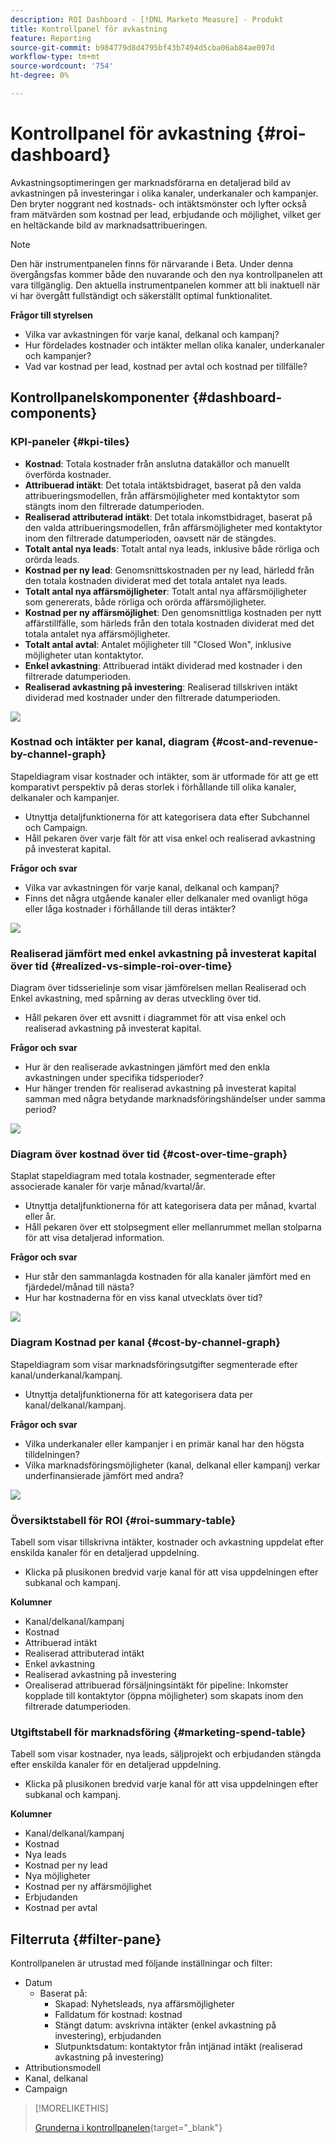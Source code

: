 ```yaml
---
description: ROI Dashboard - [!DNL Marketo Measure] - Produkt
title: Kontrollpanel för avkastning
feature: Reporting
source-git-commit: b984779d8d4795bf43b7494d5cba06ab84ae097d
workflow-type: tm+mt
source-wordcount: '754'
ht-degree: 0%

---
```


# Kontrollpanel för avkastning {#roi-dashboard}

Avkastningsoptimeringen ger marknadsförarna en detaljerad bild av avkastningen på investeringar i olika kanaler, underkanaler och kampanjer. Den bryter noggrant ned kostnads- och intäktsmönster och lyfter också fram mätvärden som kostnad per lead, erbjudande och möjlighet, vilket ger en heltäckande bild av marknadsattribueringen.

>[!NOTE]
>
>Den här instrumentpanelen finns för närvarande i Beta. Under denna övergångsfas kommer både den nuvarande och den nya kontrollpanelen att vara tillgänglig. Den aktuella instrumentpanelen kommer att bli inaktuell när vi har övergått fullständigt och säkerställt optimal funktionalitet.

**Frågor till styrelsen**

* Vilka var avkastningen för varje kanal, delkanal och kampanj?
* Hur fördelades kostnader och intäkter mellan olika kanaler, underkanaler och kampanjer?
* Vad var kostnad per lead, kostnad per avtal och kostnad per tillfälle?

## Kontrollpanelskomponenter {#dashboard-components}

### KPI-paneler {#kpi-tiles}

* **Kostnad**: Totala kostnader från anslutna datakällor och manuellt överförda kostnader.
* **Attribuerad intäkt**: Det totala intäktsbidraget, baserat på den valda attribueringsmodellen, från affärsmöjligheter med kontaktytor som stängts inom den filtrerade datumperioden.
* **Realiserad attributerad intäkt**: Det totala inkomstbidraget, baserat på den valda attribueringsmodellen, från affärsmöjligheter med kontaktytor inom den filtrerade datumperioden, oavsett när de stängdes.
* **Totalt antal nya leads**: Totalt antal nya leads, inklusive både rörliga och orörda leads.
* **Kostnad per ny lead**: Genomsnittskostnaden per ny lead, härledd från den totala kostnaden dividerat med det totala antalet nya leads.
* **Totalt antal nya affärsmöjligheter**: Totalt antal nya affärsmöjligheter som genererats, både rörliga och orörda affärsmöjligheter.
* **Kostnad per ny affärsmöjlighet**: Den genomsnittliga kostnaden per nytt affärstillfälle, som härleds från den totala kostnaden dividerat med det totala antalet nya affärsmöjligheter.
* **Totalt antal avtal**: Antalet möjligheter till &quot;Closed Won&quot;, inklusive möjligheter utan kontaktytor.
* **Enkel avkastning**: Attribuerad intäkt dividerad med kostnader i den filtrerade datumperioden.
* **Realiserad avkastning på investering**: Realiserad tillskriven intäkt dividerad med kostnader under den filtrerade datumperioden.

![](assets/roi-dashboard-1.png)

### Kostnad och intäkter per kanal, diagram {#cost-and-revenue-by-channel-graph}

Stapeldiagram visar kostnader och intäkter, som är utformade för att ge ett komparativt perspektiv på deras storlek i förhållande till olika kanaler, delkanaler och kampanjer.

* Utnyttja detaljfunktionerna för att kategorisera data efter Subchannel och Campaign.
* Håll pekaren över varje fält för att visa enkel och realiserad avkastning på investerat kapital.

**Frågor och svar**

* Vilka var avkastningen för varje kanal, delkanal och kampanj?
* Finns det några utgående kanaler eller delkanaler med ovanligt höga eller låga kostnader i förhållande till deras intäkter?

![](assets/roi-dashboard-2.png)

### Realiserad jämfört med enkel avkastning på investerat kapital över tid {#realized-vs-simple-roi-over-time}

Diagram över tidsserielinje som visar jämförelsen mellan Realiserad och Enkel avkastning, med spårning av deras utveckling över tid.

* Håll pekaren över ett avsnitt i diagrammet för att visa enkel och realiserad avkastning på investerat kapital.

**Frågor och svar**

* Hur är den realiserade avkastningen jämfört med den enkla avkastningen under specifika tidsperioder?
* Hur hänger trenden för realiserad avkastning på investerat kapital samman med några betydande marknadsföringshändelser under samma period?

![](assets/roi-dashboard-3.png)

### Diagram över kostnad över tid {#cost-over-time-graph}

Staplat stapeldiagram med totala kostnader, segmenterade efter associerade kanaler för varje månad/kvartal/år.

* Utnyttja detaljfunktionerna för att kategorisera data per månad, kvartal eller år.
* Håll pekaren över ett stolpsegment eller mellanrummet mellan stolparna för att visa detaljerad information.

**Frågor och svar**

* Hur står den sammanlagda kostnaden för alla kanaler jämfört med en fjärdedel/månad till nästa?
* Hur har kostnaderna för en viss kanal utvecklats över tid?

![](assets/roi-dashboard-4.png)

### Diagram Kostnad per kanal {#cost-by-channel-graph}

Stapeldiagram som visar marknadsföringsutgifter segmenterade efter kanal/underkanal/kampanj.

* Utnyttja detaljfunktionerna för att kategorisera data per kanal/delkanal/kampanj.

**Frågor och svar**

* Vilka underkanaler eller kampanjer i en primär kanal har den högsta tilldelningen?
* Vilka marknadsföringsmöjligheter (kanal, delkanal eller kampanj) verkar underfinansierade jämfört med andra?

![](assets/roi-dashboard-5.png)

### Översiktstabell för ROI {#roi-summary-table}

Tabell som visar tillskrivna intäkter, kostnader och avkastning uppdelat efter enskilda kanaler för en detaljerad uppdelning.

* Klicka på plusikonen bredvid varje kanal för att visa uppdelningen efter subkanal och kampanj.

**Kolumner**

* Kanal/delkanal/kampanj
* Kostnad
* Attribuerad intäkt
* Realiserad attributerad intäkt
* Enkel avkastning
* Realiserad avkastning på investering
* Orealiserad attribuerad försäljningsintäkt för pipeline: Inkomster kopplade till kontaktytor (öppna möjligheter) som skapats inom den filtrerade datumperioden.

### Utgiftstabell för marknadsföring {#marketing-spend-table}

Tabell som visar kostnader, nya leads, säljprojekt och erbjudanden stängda efter enskilda kanaler för en detaljerad uppdelning.

* Klicka på plusikonen bredvid varje kanal för att visa uppdelningen efter subkanal och kampanj.

**Kolumner**

* Kanal/delkanal/kampanj
* Kostnad
* Nya leads
* Kostnad per ny lead
* Nya möjligheter
* Kostnad per ny affärsmöjlighet
* Erbjudanden
* Kostnad per avtal

## Filterruta {#filter-pane}

Kontrollpanelen är utrustad med följande inställningar och filter:

* Datum
   * Baserat på:
      * Skapad: Nyhetsleads, nya affärsmöjligheter
      * Falldatum för kostnad: kostnad
      * Stängt datum: avskrivna intäkter (enkel avkastning på investering), erbjudanden
      * Slutpunktsdatum: kontaktytor från intjänad intäkt (realiserad avkastning på investering)
* Attributionsmodell
* Kanal, delkanal
* Campaign

>[!MORELIKETHIS]
>
>[Grunderna i kontrollpanelen](/help/marketo-measure-discover-ui/dashboards/discover-dashboard-basics.md){target="_blank"}
